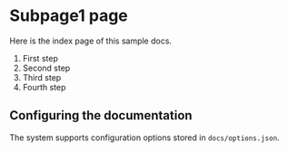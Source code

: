 # Subpage1 page
Here is the index page of this sample docs.

1. First step
2. Second step
3. Third step
4. Fourth step

## Configuring the documentation
The system supports configuration options stored in `docs/options.json`.
